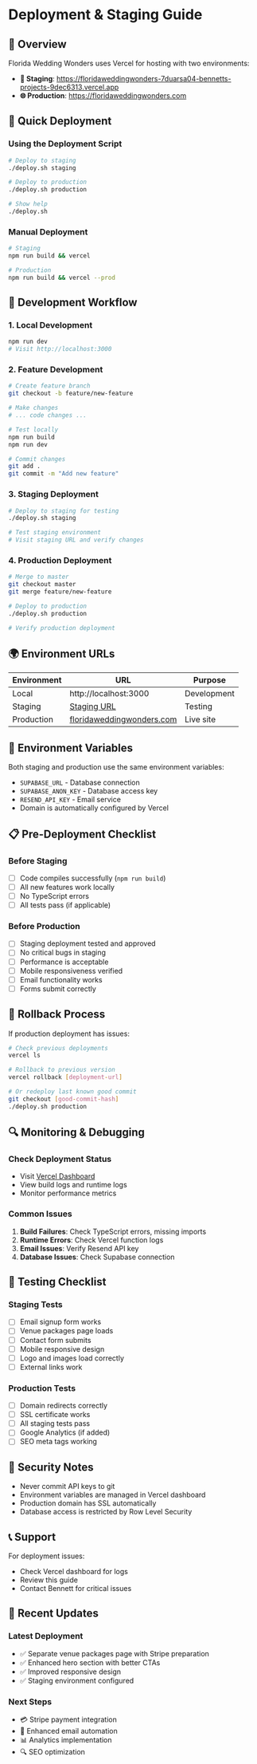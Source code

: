 # Deployment & Staging Guide

## 🎯 Overview

Florida Wedding Wonders uses Vercel for hosting with two environments:

- **🧪 Staging**: https://floridaweddingwonders-7duarsa04-bennetts-projects-9dec6313.vercel.app
- **🌐 Production**: https://floridaweddingwonders.com

## 🚀 Quick Deployment

### Using the Deployment Script

```bash
# Deploy to staging
./deploy.sh staging

# Deploy to production  
./deploy.sh production

# Show help
./deploy.sh
```

### Manual Deployment

```bash
# Staging
npm run build && vercel

# Production
npm run build && vercel --prod
```

## 🔄 Development Workflow

### 1. Local Development
```bash
npm run dev
# Visit http://localhost:3000
```

### 2. Feature Development
```bash
# Create feature branch
git checkout -b feature/new-feature

# Make changes
# ... code changes ...

# Test locally
npm run build
npm run dev

# Commit changes
git add .
git commit -m "Add new feature"
```

### 3. Staging Deployment
```bash
# Deploy to staging for testing
./deploy.sh staging

# Test staging environment
# Visit staging URL and verify changes
```

### 4. Production Deployment
```bash
# Merge to master
git checkout master
git merge feature/new-feature

# Deploy to production
./deploy.sh production

# Verify production deployment
```

## 🌍 Environment URLs

| Environment | URL | Purpose |
|-------------|-----|---------|
| Local | http://localhost:3000 | Development |
| Staging | [Staging URL](https://floridaweddingwonders-7duarsa04-bennetts-projects-9dec6313.vercel.app) | Testing |
| Production | [floridaweddingwonders.com](https://floridaweddingwonders.com) | Live site |

## 🔧 Environment Variables

Both staging and production use the same environment variables:

- `SUPABASE_URL` - Database connection
- `SUPABASE_ANON_KEY` - Database access key
- `RESEND_API_KEY` - Email service
- Domain is automatically configured by Vercel

## 📋 Pre-Deployment Checklist

### Before Staging
- [ ] Code compiles successfully (`npm run build`)
- [ ] All new features work locally
- [ ] No TypeScript errors
- [ ] All tests pass (if applicable)

### Before Production
- [ ] Staging deployment tested and approved
- [ ] No critical bugs in staging
- [ ] Performance is acceptable
- [ ] Mobile responsiveness verified
- [ ] Email functionality works
- [ ] Forms submit correctly

## 🚨 Rollback Process

If production deployment has issues:

```bash
# Check previous deployments
vercel ls

# Rollback to previous version
vercel rollback [deployment-url]

# Or redeploy last known good commit
git checkout [good-commit-hash]
./deploy.sh production
```

## 🔍 Monitoring & Debugging

### Check Deployment Status
- Visit [Vercel Dashboard](https://vercel.com/bennetts-projects-9dec6313/floridaweddingwonders)
- View build logs and runtime logs
- Monitor performance metrics

### Common Issues
1. **Build Failures**: Check TypeScript errors, missing imports
2. **Runtime Errors**: Check Vercel function logs
3. **Email Issues**: Verify Resend API key
4. **Database Issues**: Check Supabase connection

## 📱 Testing Checklist

### Staging Tests
- [ ] Email signup form works
- [ ] Venue packages page loads
- [ ] Contact form submits
- [ ] Mobile responsive design
- [ ] Logo and images load correctly
- [ ] External links work

### Production Tests
- [ ] Domain redirects correctly
- [ ] SSL certificate works
- [ ] All staging tests pass
- [ ] Google Analytics (if added)
- [ ] SEO meta tags working

## 🔐 Security Notes

- Never commit API keys to git
- Environment variables are managed in Vercel dashboard
- Production domain has SSL automatically
- Database access is restricted by Row Level Security

## 📞 Support

For deployment issues:
- Check Vercel dashboard for logs
- Review this guide
- Contact Bennett for critical issues

## 🎉 Recent Updates

### Latest Deployment
- ✅ Separate venue packages page with Stripe preparation
- ✅ Enhanced hero section with better CTAs
- ✅ Improved responsive design
- ✅ Staging environment configured

### Next Steps
- 💳 Stripe payment integration
- 📧 Enhanced email automation
- 📊 Analytics implementation
- 🔍 SEO optimization
